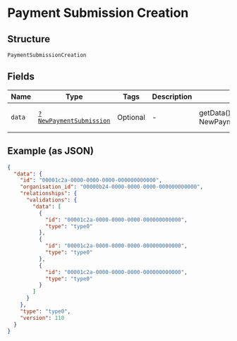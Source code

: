 
# Payment Submission Creation

## Structure

`PaymentSubmissionCreation`

## Fields

| Name | Type | Tags | Description | Getter | Setter |
|  --- | --- | --- | --- | --- | --- |
| `data` | [`?NewPaymentSubmission`](../../doc/models/new-payment-submission.md) | Optional | - | getData(): ?NewPaymentSubmission | setData(?NewPaymentSubmission data): void |

## Example (as JSON)

```json
{
  "data": {
    "id": "00001c2a-0000-0000-0000-000000000000",
    "organisation_id": "00000b24-0000-0000-0000-000000000000",
    "relationships": {
      "validations": {
        "data": [
          {
            "id": "00001c2a-0000-0000-0000-000000000000",
            "type": "type0"
          },
          {
            "id": "00001c2a-0000-0000-0000-000000000000",
            "type": "type0"
          },
          {
            "id": "00001c2a-0000-0000-0000-000000000000",
            "type": "type0"
          }
        ]
      }
    },
    "type": "type0",
    "version": 110
  }
}
```

